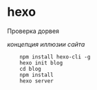 # hexo
Проверка дорвея

*концепция иллюзии сайта*

```
    npm install hexo-cli -g
    hexo init blog
    cd blog
    npm install
    hexo server
```